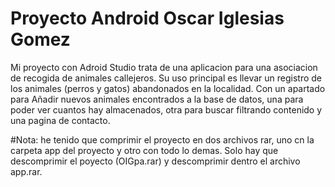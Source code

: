 # Proyecto Android Oscar Iglesias Gomez
Mi proyecto con Adroid Studio trata de una aplicacion para una asociacion de recogida de animales callejeros.
Su uso principal es llevar un registro de los animales (perros y gatos) abandonados en la localidad. Con un apartado
para Añadir nuevos animales encontrados a la base de datos, una para poder ver cuantos hay almacenados, otra para
buscar filtrando contenido y una pagina de contacto.



#Nota:
he tenido que comprimir el proyecto en dos archivos rar, uno cn la carpeta app del proyecto y otro con todo lo demas. Solo hay que descomprimir el poyecto (OIGpa.rar) y descomprimir dentro el archivo app.rar.
